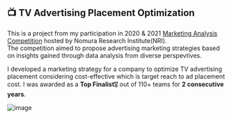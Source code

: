 ## 📺 TV Advertising Placement Optimization
This is a project from my participation in 2020 & 2021 [Marketing Analysis Competition](https://www.is.nri.co.jp/contest/2021/report.html) hosted by Nomura Research Institute(NRI).  
The competition aimed to propose advertising marketing strategies based on insights gained through data analysis from diverse perspevtives.  

I developed a marketing strategy for a company to optimize TV advertising placement considering cost-effective which is target reach to ad placement cost.
I was awarded as a **Top Finalist**🎖️ out of 110+ teams for **2 consecutive years**.

![image](https://github.com/user-attachments/assets/18e776b2-3c86-4585-b23b-366a091d2cec)
